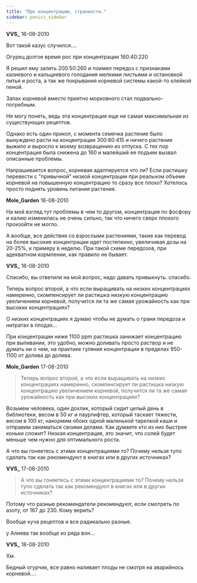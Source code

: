 ```yaml
---
title: "Про концентрацию, странности."
sidebar: ponics_sidebar
---
```


**VVS_** 16-08-2010

Вот такой казус случился....

Огурец долгое время рос при концентрации 160:40:220

Я решил ему залить 200:50:260 и поимел передоз с признаками калиевого и кальциевого голодания мелкими листьями и остановкой питья и роста, а так же покрывания корневой системы какой-то клейкой пеной. 

Запах корневой вместо приятно морковного стал подвально-погребным.

Не могу понять, ведь эта концентрация еще не самая максимальная из существующих рецептов.

Однако есть один прикол, с момента семечка растение было вынуждено расти на концентрации 300:80:415 и ничего растение выжило и выросло к моему возвращению из отпуска. С тех пор концентрация была снижена до 160 и малейший ее подъем вызвал описанные проблемы.

Напрашивается вопрос, корневая адаптируется что ли? Если растишку перевести с "привычной" низкой концентрации при реальном объеме корневой на повышенную концентрацию то сразу все плохо? Хотелось просто поднять уровень питания растения.


**Mole_Garden** 16-08-2010

На мой взгляд тут проблемы в чем то другом, концентрация по фосфору и калию изменилась не очень сильно, так что ничего сверх плохого произойти не могло.

А вообще, все действия со взрослыми растениями, такие как перевод на более высокие концентрации идет постепенно, увеличивая дозы на 20-25%, к примеру в неделю. При такой схеме передозов, при адекватном кормлении, как правило не бывает. 


**VVS_** 16-08-2010

Спасибо, вы ответили на мой вопрос, надо давать привыкнуть. спасибо.

Теперь вопрос второй, а что если выращивать на низких концентрациях намеренно, скомпенсирует ли растишка низкую концентрацию увеличением корневой, получится ли та же самая урожайность как при высоких концентрациях?

О низких концентрациях я думаю чтобы не думать о грани передоза и нитратах в плодах...

При концентрации ниже 1100 ppm растишка занижает концентрацию при выпивании, это удобно, можно доливать просто раствор и не думать ни о чем, на практике гуляния концентрации в пределах 950-1100 от долива до долива.


**Mole_Garden** 17-08-2010

> Теперь вопрос второй, а что если выращивать на низких концентрациях намеренно, скомпенсирует ли растишка низкую концентрацию увеличением корневой, получится ли та же самая урожайность как при высоких концентрациях?

Возьмем человека, один дохлик, который сидит целый день в библиотеки, весом в 50 кг и паурлифтер, который таскает тяжести, весом в 100 кг, накормим обоих одной маленькой тарелкой каши и отправим заниматься своими делами. Как думаете кто из них быстрее коньки сложит? Низкая концентрация, это значит, что солей будет меньше чем нужно для оптимального роста. 

А что вы гоняетесь с этими концентрациями то? Почему нельзя тупо сделать так как рекомендуют в книгах или в других источниках?


**VVS_** 17-08-2010

> А что вы гоняетесь с этими концентрациями то? Почему нельзя тупо сделать так как рекомендуют в книгах или в других источниках?

Потому что разные рекомендатели рекомендуют, если смотреть по азоту, от 167 до 230. Кому верить?

Вообще куча рецептов и все радикально разные.

у Алиева так вообще из ряда вон...


**VVS_** 18-08-2010

Хм.

Бедный огурчик, все равно наливает плоды не смотря на аварийнось корневой....


